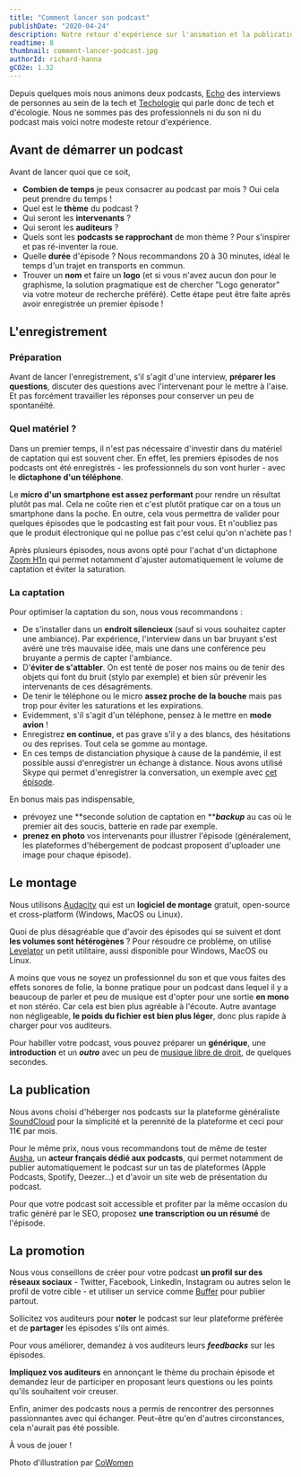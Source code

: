 ```yaml
---
title: "Comment lancer son podcast"
publishDate: "2020-04-24"
description: Notre retour d'expérience sur l'animation et la publication d'un podcast pour que vous aussi vous vous lanciez !
readtime: 8
thumbnail: comment-lancer-podcast.jpg
authorId: richard-hanna
gCO2e: 1.32
---
```


Depuis quelques mois nous animons deux podcasts, [Echo](https://podcastecho.github.io/) des interviews de personnes
au sein de la tech et [Techologie](https://techologie.net/) qui parle donc de tech et d'écologie.
Nous ne sommes pas des professionnels ni du son ni du podcast mais voici notre modeste retour d'expérience.

## Avant de démarrer un podcast

Avant de lancer quoi que ce soit,

* **Combien de temps** je peux consacrer au podcast par mois ? Oui cela peut prendre du temps !
* Quel est le **thème** du podcast ?
* Qui seront les **intervenants** ?
* Qui seront les **auditeurs** ?
* Quels sont les **podcasts se rapprochant** de mon thème ? Pour s'inspirer et pas ré-inventer la roue.
* Quelle **durée** d'épisode ? Nous recommandons 20 à 30 minutes, idéal le temps d'un trajet en transports en commun.
* Trouver un **nom** et faire un **logo** (et si vous n'avez aucun don pour le graphisme, la solution pragmatique est
de chercher "Logo generator" via votre moteur de recherche préféré). Cette étape peut être faite après avoir enregistrée
un premier épisode !

## L'enregistrement

### Préparation

Avant de lancer l'enregistrement, s'il s'agit d'une interview, **préparer les questions**, discuter des questions avec
l'intervenant pour le mettre à l'aise. Et pas forcément travailler les réponses pour conserver un peu de spontanéité.

### Quel matériel ?

Dans un premier temps, il n'est pas nécessaire d'investir dans du matériel de captation qui est souvent cher.
En effet, les premiers épisodes de nos podcasts ont été enregistrés - les professionnels du son vont hurler - avec
le **dictaphone d'un téléphone**.

Le **micro d'un smartphone est assez performant** pour rendre un résultat plutôt pas mal. Cela ne coûte rien et c'est
plutôt pratique car on a tous un smartphone dans la poche. En outre, cela vous permettra de valider pour quelques
épisodes que le podcasting est fait pour vous. Et n'oubliez pas que le produit électronique qui ne pollue pas c'est
celui qu'on n'achète pas !

Après plusieurs épisodes, nous avons opté pour l'achat d'un dictaphone
[Zoom H1n](https://www.zoom-na.com/products/field-video-recording/field-recording/zoom-h1n-handy-recorder)
qui permet notamment d'ajuster automatiquement le volume de captation et éviter la saturation.

### La captation

Pour optimiser la captation du son, nous vous recommandons :

* De s'installer dans un **endroit silencieux** (sauf si vous souhaitez capter une ambiance). Par expérience,
l'interview dans un bar bruyant s'est avéré une très mauvaise idée, mais une dans une conférence peu bruyante a permis
de capter l'ambiance.
* D'**éviter de s'attabler**. On est tenté de poser nos mains ou de tenir des objets qui font du bruit
(stylo par exemple) et bien sûr prévenir les intervenants de ces désagréments.
* De tenir le téléphone ou le micro **assez proche de la bouche** mais pas trop pour éviter les saturations et les
expirations.
* Evidemment, s'il s'agit d'un téléphone, pensez à le mettre en **mode avion** !
* Enregistrez **en continue**, et pas grave s'il y a des blancs, des hésitations ou des reprises. Tout cela se gomme
au montage.
* En ces temps de distanciation physique à cause de la pandémie, il est possible aussi d'enregistrer un échange à
distance. Nous avons utilisé Skype qui permet d'enregistrer la conversation, un exemple avec
[cet épisode](https://techologie.net/episodes/33-covid-19-produire-plus-de-respirateurs-pour-sauver-des-vies).

En bonus mais pas indispensable,

* prévoyez une **seconde solution de captation en **_**backup**_ au cas où le premier ait des soucis, batterie en rade
par exemple.
* **prenez en photo** vos intervenants pour illustrer l'épisode (généralement, les plateformes d'hébergement de podcast
proposent d'uploader une image pour chaque épisode).

## Le montage

Nous utilisons [Audacity](https://www.audacityteam.org/download/) qui est un **logiciel de montage** gratuit,
open-source et cross-platform (Windows, MacOS ou Linux).

Quoi de plus désagréable que d'avoir des épisodes qui se suivent et dont **les volumes sont hétérogènes** ? Pour
résoudre ce problème, on utilise [Levelator](http://www.conversationsnetwork.org/levelator) un petit utilitaire, aussi
disponible pour Windows, MacOS ou Linux.

A moins que vous ne soyez un professionnel du son et que vous faites des effets sonores de folie, la bonne pratique
pour un podcast dans lequel il y a beaucoup de parler et peu de musique est d'opter pour une sortie **en mono** et non
stéréo. Car cela est bien plus agréable à l'écoute. Autre avantage non négligeable, **le poids du fichier est bien plus
léger**, donc plus rapide à charger pour vos auditeurs.

Pour habiller votre podcast, vous pouvez préparer un **générique**, une **introduction** et un _**outro**_ avec un peu
de [musique libre de droit](https://freemusicarchive.org), de quelques secondes.

## La publication

Nous avons choisi d'héberger nos podcasts sur la plateforme généraliste [SoundCloud](https://soundcloud.com) pour la
simplicité et la perennité de la plateforme et ceci pour 11€ par mois.

Pour le même prix, nous vous recommandons tout de même de tester [Ausha](https://fr.ausha.co/), un **acteur français
dédié aux podcasts**, qui permet notamment de publier automatiquement le podcast sur un tas de plateformes
(Apple Podcasts, Spotify, Deezer...) et d'avoir un site web de présentation du podcast.

Pour que votre podcast soit accessible et profiter par la même occasion du trafic généré par le SEO, proposez **une
transcription ou un résumé** de l'épisode.

## La promotion

Nous vous conseillons de créer pour votre podcast **un profil sur des réseaux sociaux** - Twitter, Facebook, LinkedIn,
Instagram ou autres selon le profil de votre cible - et utiliser un service comme [Buffer](https://buffer.com/) pour
publier partout.

Sollicitez vos auditeurs pour **noter** le podcast sur leur plateforme préférée et de **partager** les épisodes s'ils
ont aimés.

Pour vous améliorer, demandez à vos auditeurs leurs _**feedbacks**_ sur les épisodes.

**Impliquez vos auditeurs** en annonçant le thème du prochain épisode et demandez leur de participer en proposant
leurs questions ou les points qu'ils souhaitent voir creuser.

Enfin, animer des podcasts nous a permis de rencontrer des personnes passionnantes avec qui échanger.
Peut-être qu'en d'autres circonstances, cela n'aurait pas été possible.

À vous de jouer !

Photo d'illustration par [CoWomen](https://unsplash.com/@cowomen)